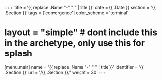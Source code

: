 +++
title = '{{ replace .Name "-" " " | title }}'
date = {{ .Date }}
section = '{{ .Section }}'
tags = ['convergence']
color_scheme = 'terminal'
# layout = "simple"       # dont include this in the archetype, only use this for splash

[menu.main]
  name       = '{{ replace .Name "-" " " | title }}'
  identifier = '{{ .Section }}'
  url        = '/{{ .Section }}/'
  weight     = 30
+++
